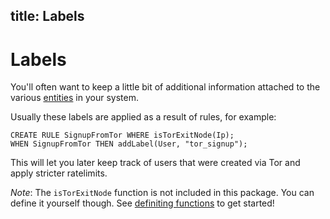 ## title: Labels

# Labels

You'll often want to keep a little bit of additional information attached to the various [entities](entities.html) in your system.

Usually these labels are applied as a result of rules, for example:

```
CREATE RULE SignupFromTor WHERE isTorExitNode(Ip);
WHEN SignupFromTor THEN addLabel(User, "tor_signup");
```

This will let you later keep track of users that were created via Tor and apply stricter ratelimits.

_Note_: The `isTorExitNode` function is not included in this package. You can define it yourself though. See [definiting functions](../functions/simple.html) to get started!
